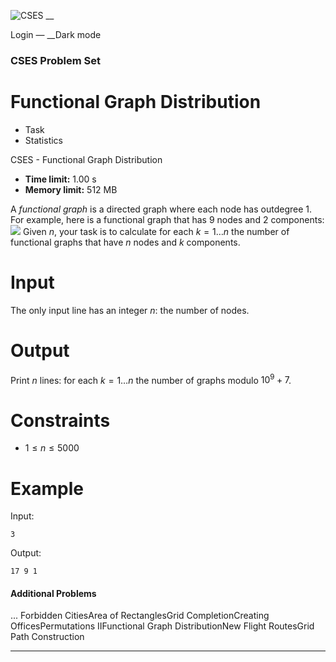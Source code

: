 ![CSES](/logo.png?1) __

Login — __Dark mode

### CSES Problem Set

# Functional Graph Distribution

  * Task
  * Statistics

CSES - Functional Graph Distribution

  * **Time limit:** 1.00 s
  * **Memory limit:** 512 MB

A _functional graph_ is a directed graph where each node has outdegree $1$.
For example, here is a functional graph that has $9$ nodes and $2$ components:
![](/file/39a5e727e368197cdce7593736c5cfd1abf75b6439c0823e27c671ff10662377)
Given $n$, your task is to calculate for each $k=1 \dots n$ the number of
functional graphs that have $n$ nodes and $k$ components.

# Input

The only input line has an integer $n$: the number of nodes.

# Output

Print $n$ lines: for each $k=1 \dots n$ the number of graphs modulo $10^9+7$.

# Constraints

  * $1 \le n \le 5000$

# Example

Input:

``` 3 ```

Output:

``` 17 9 1 ```

#### Additional Problems

... Forbidden CitiesArea of RectanglesGrid CompletionCreating
OfficesPermutations IIFunctional Graph DistributionNew Flight RoutesGrid Path
Construction

* * *

